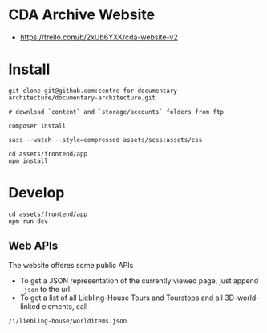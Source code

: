 # CDA Archive Website

- https://trello.com/b/2xUb6YXK/cda-website-v2

# Install
```
git clone git@github.com:centre-for-documentary-architecture/documentary-architecture.git

# download `content` and `storage/accounts` folders from ftp

composer install

sass --watch --style=compressed assets/scss:assets/css

cd assets/frontend/app
npm install
```

# Develop
```
cd assets/frontend/app
npm run dev
```









## Web APIs
The website offeres some public APIs

- To get a JSON representation of the currently viewed page, just append `.json` to the url.
- To get a list of all Liebling-House Tours and Tourstops and all 3D-world-linked elements, call

```
/i/liebling-house/worlditems.json
```
